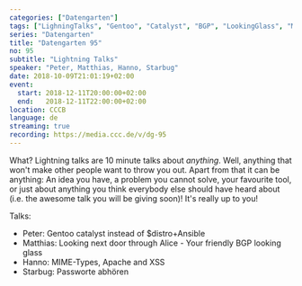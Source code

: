```yaml
---
categories: ["Datengarten"]
tags: ["LighningTalks", "Gentoo", "Catalyst", "BGP", "LookingGlass", "MIME", "Apache", "Passwörter"]
series: "Datengarten"
title: "Datengarten 95"
no: 95
subtitle: "Lightning Talks"
speaker: "Peter, Matthias, Hanno, Starbug"
date: 2018-10-09T21:01:19+02:00
event:
  start: 2018-12-11T20:00:00+02:00
  end:   2018-12-11T22:00:00+02:00
location: CCCB
language: de 
streaming: true
recording: https://media.ccc.de/v/dg-95
---
```

What? Lightning talks are 10 minute talks about *anything*. Well, anything that won't make other people want to throw you out. Apart from that it can be anything: An idea you have, a problem you cannot solve, your favourite tool, or just about anything you think everybody else should have heard about (i.e. the awesome talk you will be giving soon)! It's really up to you!

Talks:

* Peter: Gentoo catalyst instead of $distro+Ansible
* Matthias:  Looking next door through Alice - Your friendly BGP looking glass
* Hanno: MIME-Types, Apache and XSS
* Starbug: Passworte abhören
